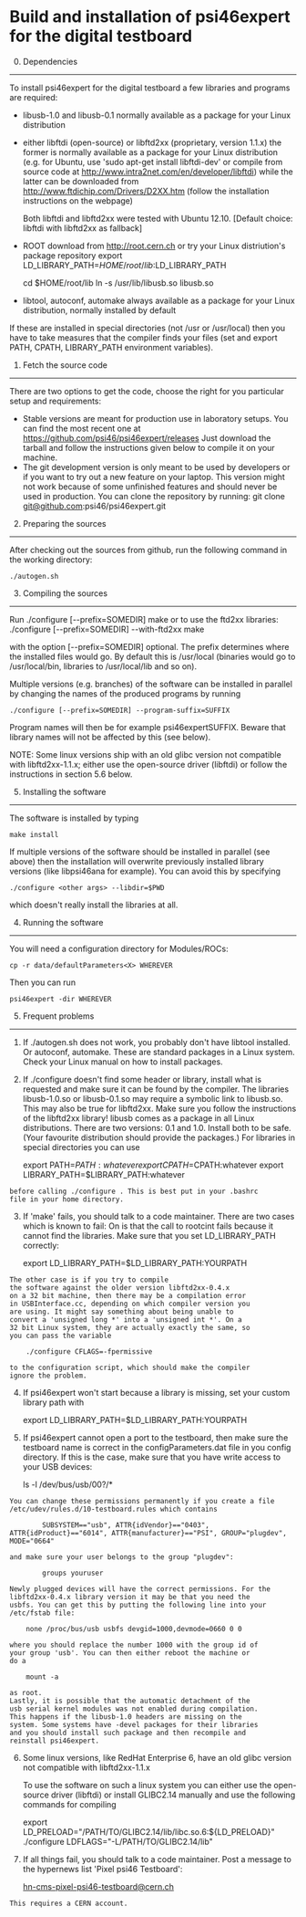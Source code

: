 Build and installation of psi46expert for the digital testboard
===============================================================

0. Dependencies
---------------
To install psi46expert for the digital testboard a few libraries and programs
are required:

  - libusb-1.0 and libusb-0.1
    normally available as a package for your Linux distribution

  - either libftdi (open-source) or libftd2xx (proprietary, version
    1.1.x) the former is normally available as a package for your
    Linux distribution (e.g. for Ubuntu, use 'sudo apt-get install
    libftdi-dev' or compile from source code at
    http://www.intra2net.com/en/developer/libftdi) while the latter
    can be downloaded from http://www.ftdichip.com/Drivers/D2XX.htm
    (follow the installation instructions on the webpage)

    Both libftdi and libftd2xx were tested with Ubuntu 12.10.
    [Default choice: libftdi with libftd2xx as fallback]

  - ROOT
    download from http://root.cern.ch or try your Linux distriution's
    package repository
    export LD_LIBRARY_PATH=$HOME/root/lib:$LD_LIBRARY_PATH

    cd $HOME/root/lib
    ln -s /usr/lib/libusb.so libusb.so

  - libtool, autoconf, automake
    always available as a package for your Linux distribution,
    normally installed by default

If these are installed in special directories (not /usr or /usr/local)
then you have to take measures that the compiler finds your files
(set and export PATH, CPATH, LIBRARY_PATH environment variables).


1. Fetch the source code
------------------------
There are two options to get the code, choose the right for you particular
setup and requirements:
 
  - Stable versions are meant for production use in laboratory setups. You
    can find the most recent one at
    https://github.com/psi46/psi46expert/releases
    Just download the tarball and follow the instructions given below to
    compile it on your machine.
  - The git development version is only meant to be used by developers
    or if you want to try out a new feature on your laptop. This version
    might not work because of some unfinished features and should never be
    used in production. You can clone the repository by running:
    git clone git@github.com:psi46/psi46expert.git

2. Preparing the sources
------------------------
After checking out the sources from github, run the following command
in the working directory:

	./autogen.sh

3. Compiling the sources
------------------------
Run
	./configure [--prefix=SOMEDIR]
	make
or to use the ftd2xx libraries:
	./configure [--prefix=SOMEDIR] --with-ftd2xx
	make

with the option [--prefix=SOMEDIR] optional. The prefix determines
where the installed files would go. By default this is /usr/local
(binaries would go to /usr/local/bin, libraries to /usr/local/lib
and so on).

Multiple versions (e.g. branches) of the software can be installed
in parallel by changing the names of the produced programs by
running

	./configure [--prefix=SOMEDIR] --program-suffix=SUFFIX

Program names will then be for example psi46expertSUFFIX. Beware
that library names will not be affected by this (see below).

NOTE: Some linux versions ship with an old glibc version not
compatible with libftd2xx-1.1.x; either use the open-source driver
(libftdi) or follow the instructions in section 5.6 below.


5. Installing the software
--------------------------
The software is installed by typing

	make install

If multiple versions of the software should be installed in
parallel (see above) then the installation will overwrite
previously installed library versions (like libpsi46ana for
example). You can avoid this by specifying

	./configure <other args> --libdir=$PWD

which doesn't really install the libraries at all.

4. Running the software
-----------------------
You will need a configuration directory for Modules/ROCs:

	cp -r data/defaultParameters<X> WHEREVER

Then you can run

	psi46expert -dir WHEREVER

5. Frequent problems
--------------------
  1.	If ./autogen.sh does not work, you probably don't have
  	libtool installed. Or autoconf, automake. These are
  	standard packages in a Linux system. Check your Linux
  	manual on how to install packages.

  2.	If ./configure doesn't find some header or library,
	install what is requested and make sure it can be found
	by the compiler. The libraries libusb-1.0.so or libusb-0.1.so
	may require a symbolic link to libusb.so. This may also be
	true for libftd2xx. Make sure you follow the instructions of
	the libftd2xx library! libusb comes as a package in all Linux
	distributions. There are two versions: 0.1 and 1.0. Install
	both to be safe. (Your favourite distribution should provide
	the packages.)
	For libraries in special directories you can use

		export PATH=$PATH:whatever
		export CPATH=$CPATH:whatever
		export LIBRARY_PATH=$LIBRARY_PATH:whatever

	before calling ./configure . This is best put in your .bashrc
	file in your home directory.

  3.	If 'make' fails, you should talk to a code maintainer. There
  	are two cases which is known to fail: On is that the call to
  	rootcint fails because it cannot find the libraries. Make sure
  	that you set LD_LIBRARY_PATH correctly:

  		export LD_LIBRARY_PATH=$LD_LIBRARY_PATH:YOURPATH

  	The other case is if you try to compile
  	the software against the older version libftd2xx-0.4.x
  	on a 32 bit machine, then there may be a compilation error
  	in USBInterface.cc, depending on which compiler version you
  	are using. It might say something about being unable to
  	convert a 'unsigned long *' into a 'unsigned int *'. On a
  	32 bit Linux system, they are actually exactly the same, so
  	you can pass the variable

  		./configure CFLAGS=-fpermissive

  	to the configuration script, which should make the compiler
  	ignore the problem.

  4.	If psi46expert won't start because a library is missing,
  	set your custom library path with

  		export LD_LIBRARY_PATH=$LD_LIBRARY_PATH:YOURPATH

  5.	If psi46expert cannot open a port to the testboard, then
  	make sure the testboard name is correct in the configParameters.dat
  	file in you config directory. If this is the case, make
  	sure that you have write access to your USB devices:

  		ls -l /dev/bus/usb/00?/*

  	You can change these permissions permanently if you create a file
  	/etc/udev/rules.d/10-testboard.rules which contains

	        SUBSYSTEM=="usb", ATTR{idVendor}=="0403", ATTR{idProduct}=="6014", ATTR{manufacturer}=="PSI", GROUP="plugdev", MODE="0664"

  	and make sure your user belongs to the group "plugdev":

	        groups youruser

	Newly plugged devices will have the correct permissions. For the
  	libftd2xx-0.4.x library version it may be that you need the
  	usbfs. You can get this by putting the following line into your
  	/etc/fstab file:

  		none /proc/bus/usb usbfs devgid=1000,devmode=0660 0 0

  	where you should replace the number 1000 with the group id of
  	your group 'usb'. You can then either reboot the machine or
  	do a

  		mount -a

  	as root.
  	Lastly, it is possible that the automatic detachment of the
  	usb serial kernel modules was not enabled during compilation.
  	This happens if the libusb-1.0 headers are missing on the
  	system. Some systems have -devel packages for their libraries
  	and you should install such package and then recompile and
  	reinstall psi46expert.

  6.    Some linux versions, like RedHat Enterprise 6, have an old glibc
        version not compatible with libftd2xx-1.1.x

        To use the software on such a linux system you can either use
        the open-source driver (libftdi) or install GLIBC2.14 manually
        and use the following commands for compiling

         export LD_PRELOAD="/PATH/TO/GLIBC2.14/lib/libc.so.6:${LD_PRELOAD}"
         ./configure LDFLAGS="-L/PATH/TO/GLIBC2.14/lib"
 
  7.	If all things fail, you should talk to a code maintainer. Post
  	a message to the hypernews list 'Pixel psi46 Testboard':

  		hn-cms-pixel-psi46-testboard@cern.ch

  	This requires a CERN account.
